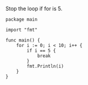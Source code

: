 Stop the loop if for is 5.

    package main
    
    import "fmt"
    
    func main() {
        for i := 0; i < 10; i++ {
            if i == 5 {
                break
            }
            fmt.Println(i)
        }
    }
